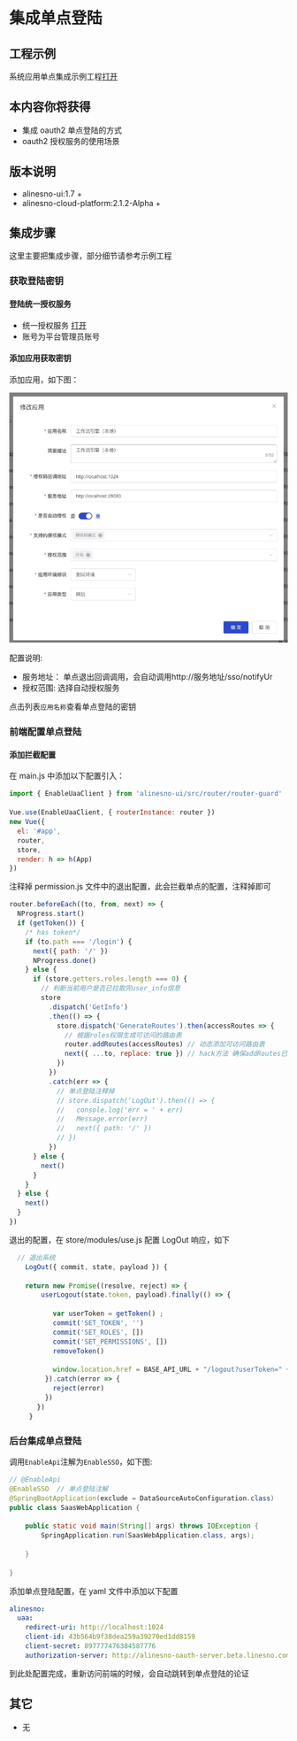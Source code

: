 # 集成单点登陆

## 工程示例

系统应用单点集成示例工程[打开](https://gitee.com/alinesno-cloud/alinesno-demo-gateway-open/tree/master/demo-oauth2)

## 本内容你将获得

- 集成 oauth2 单点登陆的方式
- oauth2 授权服务的使用场景

## 版本说明

- alinesno-ui:1.7 +
- alinesno-cloud-platform:2.1.2-Alpha +

## 集成步骤

这里主要把集成步骤，部分细节请参考示例工程

### 获取登陆密钥

#### 登陆统一授权服务

- 统一授权服务 [打开](http://alinesno-oauth-admin.beta.linesno.com)
- 账号为平台管理员账号

#### 添加应用获取密钥

添加应用，如下图：

<img src="/sso/01_sso_app.jpg" style="width:790px">

配置说明:

- 服务地址： 单点退出回调调用，会自动调用http://服务地址/sso/notifyUr
- 授权范围: 选择自动授权服务

点击列表`应用名称`查看单点登陆的密钥

### 前端配置单点登陆

#### 添加拦截配置

在 main.js 中添加以下配置引入：

```javascript
import { EnableUaaClient } from 'alinesno-ui/src/router/router-guard'

Vue.use(EnableUaaClient, { routerInstance: router })
new Vue({
  el: '#app',
  router,
  store,
  render: h => h(App)
})
```

注释掉 permission.js 文件中的退出配置，此会拦截单点的配置，注释掉即可

```javascript
router.beforeEach((to, from, next) => {
  NProgress.start()
  if (getToken()) {
    /* has token*/
    if (to.path === '/login') {
      next({ path: '/' })
      NProgress.done()
    } else {
      if (store.getters.roles.length === 0) {
        // 判断当前用户是否已拉取完user_info信息
        store
          .dispatch('GetInfo')
          .then(() => {
            store.dispatch('GenerateRoutes').then(accessRoutes => {
              // 根据roles权限生成可访问的路由表
              router.addRoutes(accessRoutes) // 动态添加可访问路由表
              next({ ...to, replace: true }) // hack方法 确保addRoutes已完成
            })
          })
          .catch(err => {
            // 单点登陆注释掉
            // store.dispatch('LogOut').then(() => {
            //   console.log('err = ' + err)
            //   Message.error(err)
            //   next({ path: '/' })
            // })
          })
      } else {
        next()
      }
    }
  } else {
    next()
  }
})
```

退出的配置，在 store/modules/use.js 配置 LogOut 响应，如下

```javascript
  // 退出系统
    LogOut({ commit, state, payload }) {

    return new Promise((resolve, reject) => {
        userLogout(state.token, payload).finally(() => {

           var userToken = getToken() ;
           commit('SET_TOKEN', '')
           commit('SET_ROLES', [])
           commit('SET_PERMISSIONS', [])
           removeToken()

           window.location.href = BASE_API_URL + "/logout?userToken=" + userToken ;
         }).catch(error => {
           reject(error)
         })
       })
     }
```

### 后台集成单点登陆

调用`EnableApi`注解为`EnableSSO`，如下图:

```java
// @EnableApi
@EnableSSO  // 单点登陆注解
@SpringBootApplication(exclude = DataSourceAutoConfiguration.class)
public class SaasWebApplication {

	public static void main(String[] args) throws IOException {
		SpringApplication.run(SaasWebApplication.class, args);

	}

}
```

添加单点登陆配置，在 yaml 文件中添加以下配置

```yml
alinesno:
  uaa:
    redirect-uri: http://localhost:1024
    client-id: 43b564b9f38dea259a39270ed1dd8159
    client-secret: 897777476384587776
    authorization-server: http://alinesno-oauth-server.beta.linesno.com
```

到此处配置完成，重新访问前端的时候，会自动跳转到单点登陆的论证

## 其它

- 无
